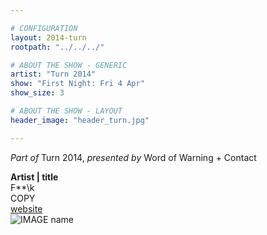```yaml
---

# CONFIGURATION
layout: 2014-turn
rootpath: "../../../"

# ABOUT THE SHOW - GENERIC
artist: "Turn 2014"
show: "First Night: Fri 4 Apr"
show_size: 3

# ABOUT THE SHOW - LAYOUT
header_image: "header_turn.jpg"

---
```

*Part of* Turn 2014, *presented by* Word of Warning + Contact       
       
**Artist | title**       
F**\k       
COPY        
[website](http://url)       
![IMAGE name](IMAGE.jpeg)
